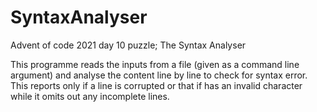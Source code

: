 # SyntaxAnalyser
Advent of code 2021 day 10 puzzle; The Syntax Analyser

This programme reads the inputs from a file (given as a command line argument) and analyse the content line by line to check for syntax error.
This reports only if a line is corrupted or that if has an invalid character while it omits out any incomplete lines.
